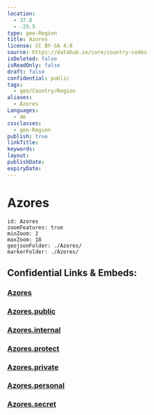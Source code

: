 ```yaml
---
location:
  - 37.8
  - -25.5
type: geo-Region
title: Azores
license: CC BY-SA 4.0
source: https://datahub.io/core/country-codes
isDeleted: false
isReadOnly: false
draft: false
confidential: public
tags:
  - geo/Country/Region
aliases:
  - Azores
Languages:
  - de
cssclasses:
  - geo-Region
publish: true
linkTitle:
keywords:
layout:
publishDate:
expiryDate:
---
```


# Azores

```leaflet
id: Azores
zoomFeatures: true 
minZoom: 2 
maxZoom: 18
geojsonFolder: ./Azores/
markerFolder: ./Azores/
```


## Confidential Links & Embeds: 

### [Azores](/_Standards/Earth/Continent/Europe/Europe~South/Portugal/Districts~Portugal/Azores.md) 

### [Azores.public](/_public/Earth/Continent/Europe/Europe~South/Portugal/Districts~Portugal/Azores.public.md) 

### [Azores.internal](/_internal/Earth/Continent/Europe/Europe~South/Portugal/Districts~Portugal/Azores.internal.md) 

### [Azores.protect](/_protect/Earth/Continent/Europe/Europe~South/Portugal/Districts~Portugal/Azores.protect.md) 

### [Azores.private](/_private/Earth/Continent/Europe/Europe~South/Portugal/Districts~Portugal/Azores.private.md) 

### [Azores.personal](/_personal/Earth/Continent/Europe/Europe~South/Portugal/Districts~Portugal/Azores.personal.md) 

### [Azores.secret](/_secret/Earth/Continent/Europe/Europe~South/Portugal/Districts~Portugal/Azores.secret.md)


